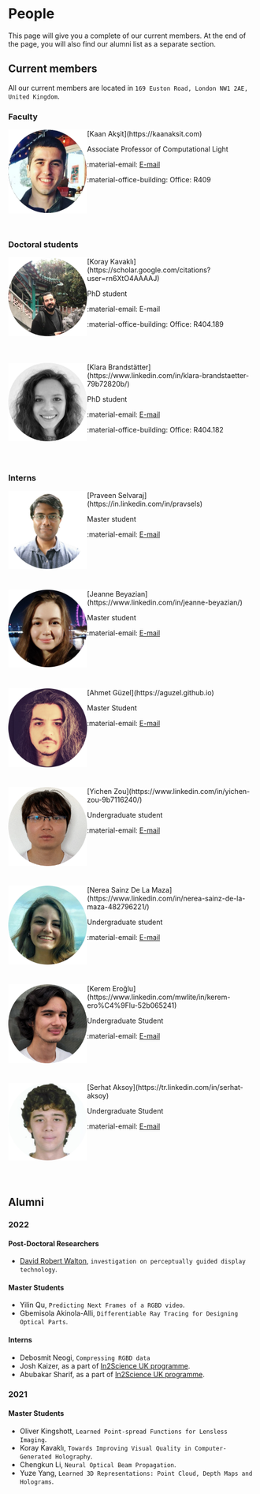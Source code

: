 # People
This page will give you a complete of our current members.
At the end of the page, you will also find our alumni list as a separate section.

## Current members
All our current members are located in `169 Euston Road, London NW1 2AE, United Kingdom`.

### Faculty


<div style="float: left; height:200px;" class="boxed">
<img align="left" src="../people/kaan_aksit.png" width="160" alt/>
</div>
[Kaan Akşit](https://kaanaksit.com)

Associate Professor of Computational Light

:material-email: [E-mail](mailto:k.aksit@ucl.ac.uk)

:material-office-building: Office: R409
<br clear="left"/>


### Doctoral students
<div style="float: left; height:200px;" class="boxed">
<img align='left' src="../people/koray_kavakli.png" width="160" alt/>
</div>
[Koray Kavaklı](https://scholar.google.com/citations?user=rn6XtO4AAAAJ)

PhD student

:material-email: E-mail

:material-office-building: Office: R404.189
<br clear="left"/>


<div style="float: left; height:200px;" class="boxed">
<img align='left' src="../people/klara_brandstatter.png" width="160" alt/>
</div>
[Klara Brandstätter](https://www.linkedin.com/in/klara-brandstaetter-79b72820b/)

PhD student

:material-email: [E-mail](mailto:k.brandstatter@ucl.ac.uk)

:material-office-building: Office: R404.182
<br clear="left"/>


### Interns

<div style="float: left; height:200px;" class="boxed">
<img align='left' src="../people/praveen_selvaraj.png" width="160" alt/>
</div>
[Praveen Selvaraj](https://in.linkedin.com/in/pravsels)

Master student

:material-email: [E-mail](mailto:praveen.selvaraj.21@ucl.ac.uk)

<br clear="left"/>


<div style="float: left; height:200px;" class="boxed">
<img align='left' src="../people/jeanne_beyazian.png" width="160" alt/>
</div>
[Jeanne Beyazian](https://www.linkedin.com/in/jeanne-beyazian/)

Master student

:material-email: [E-mail](mailto:jeanne.beyazian.21@ucl.ac.uk)

<br clear="left"/>


<div style="float: left; height:200px;" class="boxed">
<img align='left' src="../people/ahmet_guzel.png" width="160" alt/>
</div>
[Ahmet Güzel](https://aguzel.github.io)

Master Student

:material-email: [E-mail](mailto:od20ahg@leeds.ac.uk)

<br clear="left"/>



<div style="float: left; height:200px;" class="boxed">
<img align='left' src="../people/yichen_zou.png" width="160" alt/>
</div>
[Yichen Zou](https://www.linkedin.com/in/yichen-zou-9b7116240/)

Undergraduate student

:material-email: [E-mail](mailto:18yz293@queensu.ca)

<br clear="left"/>


<div style="float: left; height:200px;" class="boxed">
<img align='left' src="../people/nerea_sainz_de_la_maza_melon.png" width="160" alt/>
</div>
[Nerea Sainz De La Maza](https://www.linkedin.com/in/nerea-sainz-de-la-maza-482796221/)

Undergraduate student

:material-email: [E-mail](mailto:nerea.melon.21@ucl.ac.uk)

<br clear="left"/>

<div style="float: left; height:200px;" class="boxed">
<img align='left' src="../people/kerem_eroglu.png" width="160" alt/>
</div>
[Kerem Eroğlu](https://www.linkedin.com/mwlite/in/kerem-ero%C4%9Flu-52b065241)

Undergraduate Student

:material-email: [E-mail](mailto:keremeroglu555@gmail.com)

<br clear="left"/>


<div style="float: left; height:200px;" class="boxed">
<img align='left' src="../people/serhat_aksoy.png" width="160" alt/>
</div>
[Serhat Aksoy](https://tr.linkedin.com/in/serhat-aksoy)

Undergraduate Student

:material-email: [E-mail](mailto:aksoyse19@itu.edu.tr)

<br clear="left"/>



## Alumni

### 2022

#### Post-Doctoral Researchers
- [David Robert Walton](https://drwalton.github.io/), `investigation on perceptually guided display technology`.

#### Master Students
- Yilin Qu, `Predicting Next Frames of a RGBD video`.
- Gbemisola Akinola-Alli, `Differentiable Ray Tracing for Designing Optical Parts`.

#### Interns
- Debosmit Neogi, `Compressing RGBD data`
- Josh Kaizer, as a part of [In2Science UK programme](https://in2scienceuk.org/).
- Abubakar Sharif, as a part of [In2Science UK programme](https://in2scienceuk.org/).


### 2021

#### Master Students
- Oliver Kingshott, `Learned Point-spread Functions for Lensless Imaging`.
- Koray Kavaklı, `Towards Improving Visual Quality in Computer-Generated Holography`.
- Chengkun Li, `Neural Optical Beam Propagation`.
- Yuze Yang, `Learned 3D Representations: Point Cloud, Depth Maps and Holograms`.

